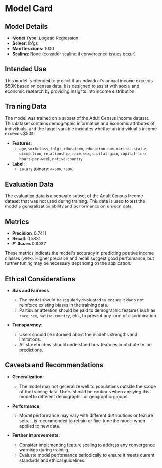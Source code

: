 # Model Card

## Model Details

- **Model Type**: Logistic Regression
- **Solver**: lbfgs
- **Max Iterations**: 1000
- **Scaling**: None (consider scaling if convergence issues occur)

## Intended Use

This model is intended to predict if an individual's annual income exceeds $50K based on census data. It is designed to assist with social and economic research by providing insights into income distribution.

## Training Data

The model was trained on a subset of the Adult Census Income dataset. This dataset contains demographic information and economic attributes of individuals, and the target variable indicates whether an individual's income exceeds $50K.

- **Features**: 
  - `age`, `workclass`, `fnlgt`, `education`, `education-num`, `marital-status`, `occupation`, `relationship`, `race`, `sex`, `capital-gain`, `capital-loss`, `hours-per-week`, `native-country`
- **Label**: 
  - `salary` (binary: `<=50K`, `>50K`)

## Evaluation Data

The evaluation data is a separate subset of the Adult Census Income dataset that was not used during training. This data is used to test the model's generalization ability and performance on unseen data.

## Metrics

- **Precision**: 0.7411
- **Recall**: 0.5831
- **F1 Score**: 0.6527

These metrics indicate the model's accuracy in predicting positive income classes (`>50K`). Higher precision and recall suggest good performance, but further tuning may be necessary depending on the application.

## Ethical Considerations

- **Bias and Fairness**: 
  - The model should be regularly evaluated to ensure it does not reinforce existing biases in the training data.
  - Particular attention should be paid to demographic features such as `race`, `sex`, `native-country`, etc., to prevent any form of discrimination.
  
- **Transparency**: 
  - Users should be informed about the model's strengths and limitations.
  - All stakeholders should understand how features contribute to the predictions.

## Caveats and Recommendations

- **Generalization**: 
  - The model may not generalize well to populations outside the scope of the training data. Users should be cautious when applying this model to different demographic or geographic groups.

- **Performance**: 
  - Model performance may vary with different distributions or feature sets. It is recommended to retrain or fine-tune the model when applied to new data.

- **Further Improvements**:
  - Consider implementing feature scaling to address any convergence warnings during training.
  - Evaluate model performance periodically to ensure it meets current standards and ethical guidelines.

